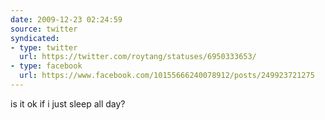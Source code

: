 ```yaml
---
date: 2009-12-23 02:24:59
source: twitter
syndicated:
- type: twitter
  url: https://twitter.com/roytang/statuses/6950333653/
- type: facebook
  url: https://www.facebook.com/10155666240078912/posts/249923721275
---
```


is it ok if i just sleep all day?